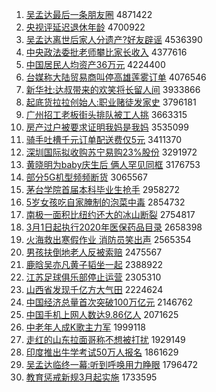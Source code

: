 1. [吴孟达最后一条朋友圈](http://www.baidu.com/baidu?cl=3&tn=SE_baiduhomet8_jmjb7mjw&rsv_dl=fyb_top&fr=top1000&wd=%CE%E2%C3%CF%B4%EF%D7%EE%BA%F3%D2%BB%CC%F5%C5%F3%D3%D1%C8%A6) 4871422
1. [央视评延迟退休年龄](http://www.baidu.com/baidu?cl=3&tn=SE_baiduhomet8_jmjb7mjw&rsv_dl=fyb_top&fr=top1000&wd=%D1%EB%CA%D3%C6%C0%D1%D3%B3%D9%CD%CB%D0%DD%C4%EA%C1%E4) 4700922
1. [吴孟达离世后家人分遗产?好友辟谣](http://www.baidu.com/baidu?cl=3&tn=SE_baiduhomet8_jmjb7mjw&rsv_dl=fyb_top&fr=top1000&wd=%CE%E2%C3%CF%B4%EF%C0%EB%CA%C0%BA%F3%BC%D2%C8%CB%B7%D6%D2%C5%B2%FA%3F%BA%C3%D3%D1%B1%D9%D2%A5) 4536390
1. [中央政法委批老师攀比家长收入](http://www.baidu.com/baidu?cl=3&tn=SE_baiduhomet8_jmjb7mjw&rsv_dl=fyb_top&fr=top1000&wd=%D6%D0%D1%EB%D5%FE%B7%A8%CE%AF%C5%FA%C0%CF%CA%A6%C5%CA%B1%C8%BC%D2%B3%A4%CA%D5%C8%EB) 4377616
1. [中国居民人均资产36万元](http://www.baidu.com/baidu?cl=3&tn=SE_baiduhomet8_jmjb7mjw&rsv_dl=fyb_top&fr=top1000&wd=%D6%D0%B9%FA%BE%D3%C3%F1%C8%CB%BE%F9%D7%CA%B2%FA36%CD%F2%D4%AA) 4224400
1. [台媒称大陆贸易商叫停高雄莲雾订单](http://www.baidu.com/baidu?cl=3&tn=SE_baiduhomet8_jmjb7mjw&rsv_dl=fyb_top&fr=top1000&wd=%CC%A8%C3%BD%B3%C6%B4%F3%C2%BD%C3%B3%D2%D7%C9%CC%BD%D0%CD%A3%B8%DF%D0%DB%C1%AB%CE%ED%B6%A9%B5%A5) 4076546
1. [新华社:达叔带来的欢笑将长留人间](http://www.baidu.com/baidu?cl=3&tn=SE_baiduhomet8_jmjb7mjw&rsv_dl=fyb_top&fr=top1000&wd=%D0%C2%BB%AA%C9%E7%3A%B4%EF%CA%E5%B4%F8%C0%B4%B5%C4%BB%B6%D0%A6%BD%AB%B3%A4%C1%F4%C8%CB%BC%E4) 3933866
1. [起底货拉拉创始人:职业赌徒发家史](http://www.baidu.com/baidu?cl=3&tn=SE_baiduhomet8_jmjb7mjw&rsv_dl=fyb_top&fr=top1000&wd=%C6%F0%B5%D7%BB%F5%C0%AD%C0%AD%B4%B4%CA%BC%C8%CB%3A%D6%B0%D2%B5%B6%C4%CD%BD%B7%A2%BC%D2%CA%B7) 3796181
1. [广州招工老板街头排队被工人挑](http://www.baidu.com/baidu?cl=3&tn=SE_baiduhomet8_jmjb7mjw&rsv_dl=fyb_top&fr=top1000&wd=%B9%E3%D6%DD%D5%D0%B9%A4%C0%CF%B0%E5%BD%D6%CD%B7%C5%C5%B6%D3%B1%BB%B9%A4%C8%CB%CC%F4) 3663315
1. [房产过户被要求证明我妈是我妈](http://www.baidu.com/baidu?cl=3&tn=SE_baiduhomet8_jmjb7mjw&rsv_dl=fyb_top&fr=top1000&wd=%B7%BF%B2%FA%B9%FD%BB%A7%B1%BB%D2%AA%C7%F3%D6%A4%C3%F7%CE%D2%C2%E8%CA%C7%CE%D2%C2%E8) 3535099
1. [骑手吐槽千元订单配送费仅5元](http://www.baidu.com/baidu?cl=3&tn=SE_baiduhomet8_jmjb7mjw&rsv_dl=fyb_top&fr=top1000&wd=%C6%EF%CA%D6%CD%C2%B2%DB%C7%A7%D4%AA%B6%A9%B5%A5%C5%E4%CB%CD%B7%D1%BD%F65%D4%AA) 3411370
1. [深圳国际拟收购苏宁易购23%股份](http://www.baidu.com/baidu?cl=3&tn=SE_baiduhomet8_jmjb7mjw&rsv_dl=fyb_top&fr=top1000&wd=%C9%EE%DB%DA%B9%FA%BC%CA%C4%E2%CA%D5%B9%BA%CB%D5%C4%FE%D2%D7%B9%BA23%25%B9%C9%B7%DD) 3291972
1. [黄晓明为baby庆生后 俩人罕见同框](http://www.baidu.com/baidu?cl=3&tn=SE_baiduhomet8_jmjb7mjw&rsv_dl=fyb_top&fr=top1000&wd=%BB%C6%CF%FE%C3%F7%CE%AAbaby%C7%EC%C9%FA%BA%F3%20%C1%A9%C8%CB%BA%B1%BC%FB%CD%AC%BF%F2) 3176753
1. [部分5G机型频频断货](http://www.baidu.com/baidu?cl=3&tn=SE_baiduhomet8_jmjb7mjw&rsv_dl=fyb_top&fr=top1000&wd=%B2%BF%B7%D65G%BB%FA%D0%CD%C6%B5%C6%B5%B6%CF%BB%F5) 3065567
1. [茅台学院首届本科毕业生抢手](http://www.baidu.com/baidu?cl=3&tn=SE_baiduhomet8_jmjb7mjw&rsv_dl=fyb_top&fr=top1000&wd=%C3%A9%CC%A8%D1%A7%D4%BA%CA%D7%BD%EC%B1%BE%BF%C6%B1%CF%D2%B5%C9%FA%C7%C0%CA%D6) 2958272
1. [5岁女孩吃自家腌制的泡菜中毒](http://www.baidu.com/baidu?cl=3&tn=SE_baiduhomet8_jmjb7mjw&rsv_dl=fyb_top&fr=top1000&wd=5%CB%EA%C5%AE%BA%A2%B3%D4%D7%D4%BC%D2%EB%E7%D6%C6%B5%C4%C5%DD%B2%CB%D6%D0%B6%BE) 2854732
1. [南极一面积比纽约还大的冰山断裂](http://www.baidu.com/baidu?cl=3&tn=SE_baiduhomet8_jmjb7mjw&rsv_dl=fyb_top&fr=top1000&wd=%C4%CF%BC%AB%D2%BB%C3%E6%BB%FD%B1%C8%C5%A6%D4%BC%BB%B9%B4%F3%B5%C4%B1%F9%C9%BD%B6%CF%C1%D1) 2754817
1. [3月1日起执行2020年医保药品目录](http://www.baidu.com/baidu?cl=3&tn=SE_baiduhomet8_jmjb7mjw&rsv_dl=fyb_top&fr=top1000&wd=3%D4%C21%C8%D5%C6%F0%D6%B4%D0%D02020%C4%EA%D2%BD%B1%A3%D2%A9%C6%B7%C4%BF%C2%BC) 2658398
1. [火海救出寒假作业 消防员笑出声](http://www.baidu.com/baidu?cl=3&tn=SE_baiduhomet8_jmjb7mjw&rsv_dl=fyb_top&fr=top1000&wd=%BB%F0%BA%A3%BE%C8%B3%F6%BA%AE%BC%D9%D7%F7%D2%B5%20%CF%FB%B7%C0%D4%B1%D0%A6%B3%F6%C9%F9) 2565354
1. [男孩扶倒地老人反被索赔](http://www.baidu.com/baidu?cl=3&tn=SE_baiduhomet8_jmjb7mjw&rsv_dl=fyb_top&fr=top1000&wd=%C4%D0%BA%A2%B7%F6%B5%B9%B5%D8%C0%CF%C8%CB%B7%B4%B1%BB%CB%F7%C5%E2) 2475567
1. [鹿晗吴亦凡黄子韬坐一起](http://www.baidu.com/baidu?cl=3&tn=SE_baiduhomet8_jmjb7mjw&rsv_dl=fyb_top&fr=top1000&wd=%C2%B9%EA%CF%CE%E2%D2%E0%B7%B2%BB%C6%D7%D3%E8%BA%D7%F8%D2%BB%C6%F0) 2388922
1. [江苏足球俱乐部停止运营](http://www.baidu.com/baidu?cl=3&tn=SE_baiduhomet8_jmjb7mjw&rsv_dl=fyb_top&fr=top1000&wd=%BD%AD%CB%D5%D7%E3%C7%F2%BE%E3%C0%D6%B2%BF%CD%A3%D6%B9%D4%CB%D3%AA) 2305310
1. [山西省发现千亿方大气田](http://www.baidu.com/baidu?cl=3&tn=SE_baiduhomet8_jmjb7mjw&rsv_dl=fyb_top&fr=top1000&wd=%C9%BD%CE%F7%CA%A1%B7%A2%CF%D6%C7%A7%D2%DA%B7%BD%B4%F3%C6%F8%CC%EF) 2224624
1. [中国经济总量首次突破100万亿元](http://www.baidu.com/baidu?cl=3&tn=SE_baiduhomet8_jmjb7mjw&rsv_dl=fyb_top&fr=top1000&wd=%D6%D0%B9%FA%BE%AD%BC%C3%D7%DC%C1%BF%CA%D7%B4%CE%CD%BB%C6%C6100%CD%F2%D2%DA%D4%AA) 2146762
1. [中国手机上网人数达9.86亿人](http://www.baidu.com/baidu?cl=3&tn=SE_baiduhomet8_jmjb7mjw&rsv_dl=fyb_top&fr=top1000&wd=%D6%D0%B9%FA%CA%D6%BB%FA%C9%CF%CD%F8%C8%CB%CA%FD%B4%EF9.86%D2%DA%C8%CB) 2071625
1. [中老年人成K歌主力军](http://www.baidu.com/baidu?cl=3&tn=SE_baiduhomet8_jmjb7mjw&rsv_dl=fyb_top&fr=top1000&wd=%D6%D0%C0%CF%C4%EA%C8%CB%B3%C9K%B8%E8%D6%F7%C1%A6%BE%FC) 1999118
1. [走红的山东拉面哥称不想被打扰](http://www.baidu.com/baidu?cl=3&tn=SE_baiduhomet8_jmjb7mjw&rsv_dl=fyb_top&fr=top1000&wd=%D7%DF%BA%EC%B5%C4%C9%BD%B6%AB%C0%AD%C3%E6%B8%E7%B3%C6%B2%BB%CF%EB%B1%BB%B4%F2%C8%C5) 1929149
1. [印度推出牛学考试50万人报名](http://www.baidu.com/baidu?cl=3&tn=SE_baiduhomet8_jmjb7mjw&rsv_dl=fyb_top&fr=top1000&wd=%D3%A1%B6%C8%CD%C6%B3%F6%C5%A3%D1%A7%BF%BC%CA%D450%CD%F2%C8%CB%B1%A8%C3%FB) 1861629
1. [吴孟达临终一幕:听到呼唤用力睁眼](http://www.baidu.com/baidu?cl=3&tn=SE_baiduhomet8_jmjb7mjw&rsv_dl=fyb_top&fr=top1000&wd=%CE%E2%C3%CF%B4%EF%C1%D9%D6%D5%D2%BB%C4%BB%3A%CC%FD%B5%BD%BA%F4%BB%BD%D3%C3%C1%A6%D5%F6%D1%DB) 1796472
1. [教育惩戒新规3月起实施](http://www.baidu.com/baidu?cl=3&tn=SE_baiduhomet8_jmjb7mjw&rsv_dl=fyb_top&fr=top1000&wd=%BD%CC%D3%FD%B3%CD%BD%E4%D0%C2%B9%E63%D4%C2%C6%F0%CA%B5%CA%A9) 1733595